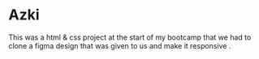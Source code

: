 # Azki
This was a html & css project at the start of my bootcamp that we had to clone a figma design that was given to us and make it responsive .
